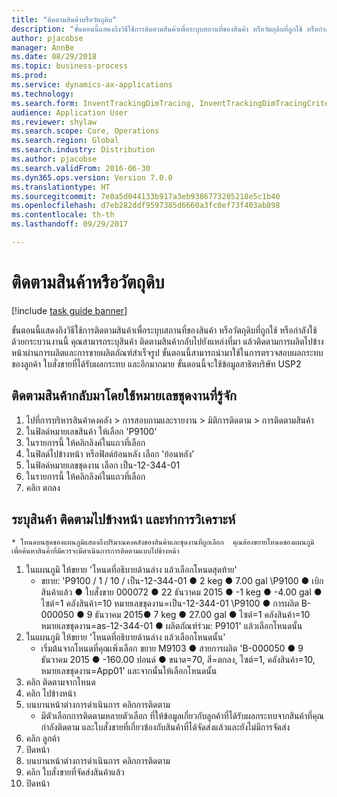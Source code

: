 ```yaml
--- 
title: "ติดตามสินค้าหรือวัตถุดิบ"
description: "ขั้นตอนนี้แสดงถึงวิธีใช้การติดตามสินค้าเพื่อระบุบสถานที่ของสินค้า หรือวัตถุดิบที่ถูกใช้ หรือกำลังใช้ "
author: pjacobse
manager: AnnBe
ms.date: 08/29/2018
ms.topic: business-process
ms.prod: 
ms.service: dynamics-ax-applications
ms.technology: 
ms.search.form: InventTrackingDimTracing, InventTrackingDimTracingCriteria, InventTrackingItemIdLookup, InventBatchIdLookup, CustTable, SalesLine
audience: Application User
ms.reviewer: shylaw
ms.search.scope: Core, Operations
ms.search.region: Global
ms.search.industry: Distribution
ms.author: pjacobse
ms.search.validFrom: 2016-06-30
ms.dyn365.ops.version: Version 7.0.0
ms.translationtype: HT
ms.sourcegitcommit: 7e0a5d044133b917a3eb9386773205218e5c1b40
ms.openlocfilehash: d7eb282ddf9597385d6660a3fc0ef73f403ab898
ms.contentlocale: th-th
ms.lasthandoff: 09/29/2017

---
```

# <a name="trace-an-item-or-raw-material"></a>ติดตามสินค้าหรือวัตถุดิบ

[!include [task guide banner](../../includes/task-guide-banner.md)]

ขั้นตอนนี้แสดงถึงวิธีใช้การติดตามสินค้าเพื่อระบุบสถานที่ของสินค้า หรือวัตถุดิบที่ถูกใช้ หรือกำลังใช้  ด้วยกระบวนงานนี้ คุณสามารถระบุสินค้า ติดตามสินค้ากลับไปยังแหล่งที่มา แล้วติดตามการผลิตไปข้างหน้าผ่านการผลิตและการขายผลิตภัณฑ์สำเร็จรูป  ขั้นตอนนี้สามารถนำมาใช้ในการตรวจสอบผลกระทบของลูกค้า ใบสั่งขายที่ได้รับผลกระทบ และอีกมากมาย  ขั้นตอนนี้จะใช้ข้อมูลสาธิตบริษัท USP2


## <a name="trace-an-item-backwards-using-a-known-batch-number"></a>ติดตามสินค้ากลับมาโดยใช้หมายเลขชุดงานที่รู้จัก
1. ไปที่การบริหารสินค้าคงคลัง > การสอบถามและรายงาน > มิติการติดตาม > การติดตามสินค้า
2. ในฟิลด์หมายเลขสินค้า ให้เลือก 'P9100'
3. ในรายการนี้ ให้คลิกลิงค์ในแถวที่เลือก
4. ในฟิลด์ไปข้างหน้า หรือฟิลด์ย้อนหลัง เลือก 'ย้อนหลัง'
5. ในฟิลด์หมายเลขชุดงาน เลือก เป็น-12-344-01
6. ในรายการนี้ ให้คลิกลิงค์ในแถวที่เลือก
7. คลิก ตกลง

## <a name="identify-an-item-trace-it-forward-and-make-an-analysis"></a>ระบุสินค้า ติดตามไปข้างหน้า และทำการวิเคราะห์
    * โหนดบนสุดของแผนภูมิแสดงถึงปริมาณคงคลังของสินค้าและชุดงานที่ถูกเลือก  คุณต้องขยายโหนดของแผนภูมิ เพื่อค้นหาสินค้าที่มีควรจะมีดำเนินการการติดตามแบบไปข้างหน้า   
1. ในแผนภูมิ ให้ขยาย 'โหนดที่อธิบายด้านล่าง แล้วเลือกโหนดสุดท้าย'
    * ขยาย: 'P9100 / 1 / 10 / เป็น-12-344-01 ● 2 keg ● 7.00 gal  \P9100 ● เบิกสินค้าแล้ว ● ใบสั่งขาย 000072 ● 22 ธันวาคม 2015 ● -1 keg ● -4.00 gal ● ไซต์=1 คลังสินค้า=10 หมายเลขชุดงาน=เป็น-12-344-01  \P9100 ● การผลิต B-000050 ● 9 ธันวาคม 2015● 7 keg ● 27.00 gal ● ไซต์=1 คลังสินค้า=10 หมายเลขชุดงาน=as-12-344-01 ● ผลิตภัณฑ์ร่วม: P9101' แล้วเลือกโหนดนั้น     
2. ในแผนภูมิ ให้ขยาย 'โหนดที่อธิบายด้านล่าง แล้วเลือกโหนดนั้น'
    * เริ่มต้นจากโหนดที่คุณเพิ่งเลือก ขยาย M9103 ● สายการผลิต 'B-000050 ● 9 ธันวาคม 2015 ● -160.00 ปอนด์ ● ขนาด=70, สี=ตกลง, ไซต์=1, คลังสินค้า=10, หมายเลขชุดงาน=App01' และจากนั้นให้เลือกโหนดนั้น  
3. คลิก ติดตามจากโหนด
4. คลิก ไปข้างหน้า
5. บนบานหน้าต่างการดำเนินการ คลิกการติดตาม
    * มีตัวเลือกการติดตามหลายตัวเลือก ที่ให้ข้อมูลเกี่ยวกับลูกค้าที่ได้รับผลกระทบจากสินค้าที่คุณกำลังติดตาม และใบสั่งขายที่เกี่ยวข้องกับสินค้าที่ได้จัดส่งแล้วและยังไม่มีการจัดส่ง   
6. คลิก ลูกค้า
7. ปิดหน้า
8. บนบานหน้าต่างการดำเนินการ คลิกการติดตาม
9. คลิก ใบสั่งขายที่จัดส่งสินค้าแล้ว
10. ปิดหน้า


